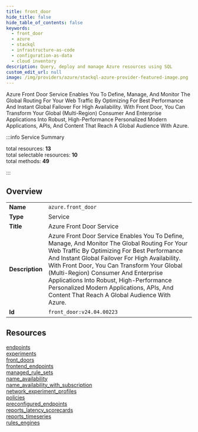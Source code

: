 ```yaml
---
title: front_door
hide_title: false
hide_table_of_contents: false
keywords:
  - front_door
  - azure
  - stackql
  - infrastructure-as-code
  - configuration-as-data
  - cloud inventory
description: Query, deploy and manage Azure resources using SQL
custom_edit_url: null
image: /img/providers/azure/stackql-azure-provider-featured-image.png
---
```


Azure Front Door Service Enables You To Define, Manage, And Monitor The Global Routing For Your Web Traffic By Optimizing For Best Performance And Instant Global Failover For High Availability. With Front Door, You Can Transform Your Global (Multi-Region) Consumer And Enterprise Applications Into Robust, High-Performance Personalized Modern Applications, APIs, And Content That Reach A Global Audience With Azure.  
    
:::info Service Summary

<div class="row">
<div class="providerDocColumn">
<span>total resources:&nbsp;<b>13</b></span><br />
<span>total selectable resources:&nbsp;<b>10</b></span><br />
<span>total methods:&nbsp;<b>49</b></span><br />
</div>
</div>

:::

## Overview
<table><tbody>
<tr><td><b>Name</b></td><td><code>azure.front_door</code></td></tr>
<tr><td><b>Type</b></td><td>Service</td></tr>
<tr><td><b>Title</b></td><td>Azure Front Door Service</td></tr>
<tr><td><b>Description</b></td><td>Azure Front Door Service Enables You To Define, Manage, And Monitor The Global Routing For Your Web Traffic By Optimizing For Best Performance And Instant Global Failover For High Availability. With Front Door, You Can Transform Your Global (Multi-Region) Consumer And Enterprise Applications Into Robust, High-Performance Personalized Modern Applications, APIs, And Content That Reach A Global Audience With Azure.</td></tr>
<tr><td><b>Id</b></td><td><code>front_door:v24.04.00223</code></td></tr>
</tbody></table>

## Resources
<div class="row">
<div class="providerDocColumn">
<a href="/providers/azure/front_door/endpoints/">endpoints</a><br />
<a href="/providers/azure/front_door/experiments/">experiments</a><br />
<a href="/providers/azure/front_door/front_doors/">front_doors</a><br />
<a href="/providers/azure/front_door/frontend_endpoints/">frontend_endpoints</a><br />
<a href="/providers/azure/front_door/managed_rule_sets/">managed_rule_sets</a><br />
<a href="/providers/azure/front_door/name_availability/">name_availability</a><br />
<a href="/providers/azure/front_door/name_availability_with_subscription/">name_availability_with_subscription</a><br />
</div>
<div class="providerDocColumn">
<a href="/providers/azure/front_door/network_experiment_profiles/">network_experiment_profiles</a><br />
<a href="/providers/azure/front_door/policies/">policies</a><br />
<a href="/providers/azure/front_door/preconfigured_endpoints/">preconfigured_endpoints</a><br />
<a href="/providers/azure/front_door/reports_latency_scorecards/">reports_latency_scorecards</a><br />
<a href="/providers/azure/front_door/reports_timeseries/">reports_timeseries</a><br />
<a href="/providers/azure/front_door/rules_engines/">rules_engines</a><br />
</div>
</div>

